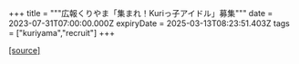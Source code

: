 +++
title = """広報くりやま「集まれ！Kuriっ子アイドル」募集"""
date = 2023-07-31T07:00:00.000Z
expiryDate = 2025-03-13T08:23:51.403Z
tags = ["kuriyama","recruit"]
+++


[[source]](https://www.town.kuriyama.hokkaido.jp/site/koho/23257.html)
